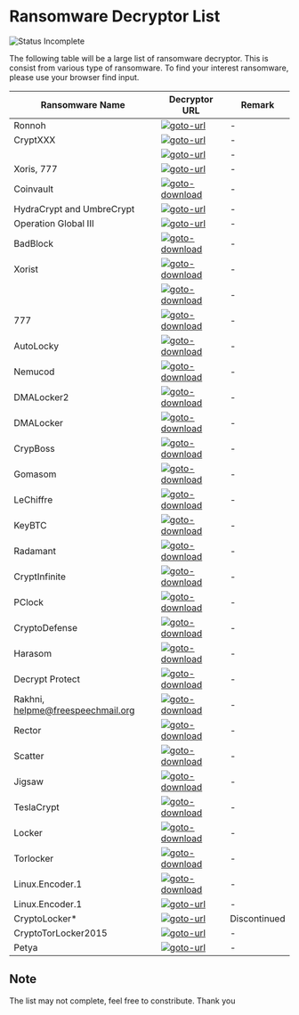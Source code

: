 # Ransomware Decryptor List

![Status Incomplete](https://img.shields.io/badge/Status-Incomplete-orange.svg)

The following table will be a large list of ransomware decryptor. This is consist from various type of ransomware. To find your interest ransomware, please use your browser find input.

| Ransomware Name | Decryptor URL | Remark |
| --------------- | ------------- | ------ |
| Ronnoh          | [![goto-url](https://img.shields.io/badge/Goto-URL-brightgreen.svg)](http://support.kaspersky.com/viruses/disinfection/8547?_ga=1.119880136.197632515.1463995280#block2) | - |
| CryptXXX        | [![goto-url](https://img.shields.io/badge/Goto-URL-brightgreen.svg)](http://www.bleepingcomputer.com/virus-removal/cryptxxx-ransomware-help-information#decrypt) | - |
|                 | [![goto-url](https://img.shields.io/badge/Goto-URL-brightgreen.svg)](https://noransom.kaspersky.com/) | - |
| Xoris, 777      | [![goto-url](https://img.shields.io/badge/Goto-URL-brightgreen.svg)](http://www.bleepingcomputer.com/news/security/emsisoft-releases-decryptors-for-the-xorist-and-777-ransomware/) | - |
| Coinvault       | [![goto-download](https://img.shields.io/badge/Goto-Download-green.svg)](https://noransom.kaspersky.com/static/CoinVaultDecryptor.zip) | - |
| HydraCrypt and UmbreCrypt | [![goto-url](https://img.shields.io/badge/Goto-URL-brightgreen.svg)](http://blog.emsisoft.com/2016/02/12/decrypter-for-hydracrypt-and-umbrecrypt-available/) | - |
| Operation Global III | [![goto-url](https://img.shields.io/badge/Goto-URL-brightgreen.svg)](http://www.bleepingcomputer.com/forums/t/559220/operation-global-iii-ransomware-not-only-encrypts-but-infects-your-data-as-well/) | - |
| BadBlock        | [![goto-download](https://img.shields.io/badge/Goto-Download-green.svg)](https://decrypter.emsisoft.com/download/badblock) | - |
| Xorist          | [![goto-download](https://img.shields.io/badge/Goto-Download-green.svg)](https://decrypter.emsisoft.com/download/xorist) | - |
|                 | [![goto-download](https://img.shields.io/badge/Goto-Download-green.svg)](http://media.kaspersky.com/utilities/VirusUtilities/EN/xoristdecryptor.zip) | - |
| 777             | [![goto-download](https://img.shields.io/badge/Goto-Download-green.svg)](https://decrypter.emsisoft.com/download/777) | - |
| AutoLocky       | [![goto-download](https://img.shields.io/badge/Goto-Download-green.svg)](https://decrypter.emsisoft.com/download/autolocky) | - |
| Nemucod         | [![goto-download](https://img.shields.io/badge/Goto-Download-green.svg)](https://decrypter.emsisoft.com/download/nemucod) | - |
| DMALocker2      | [![goto-download](https://img.shields.io/badge/Goto-Download-green.svg)](https://decrypter.emsisoft.com/download/dmalocker2) | - |
| DMALocker       | [![goto-download](https://img.shields.io/badge/Goto-Download-green.svg)](https://decrypter.emsisoft.com/download/dmalocker) | - |
| CrypBoss        | [![goto-download](https://img.shields.io/badge/Goto-Download-green.svg)](https://decrypter.emsisoft.com/download/crypboss) | - |
| Gomasom         | [![goto-download](https://img.shields.io/badge/Goto-Download-green.svg)](https://decrypter.emsisoft.com/download/gomasom) | - |
| LeChiffre       | [![goto-download](https://img.shields.io/badge/Goto-Download-green.svg)](https://decrypter.emsisoft.com/download/lechiffre) | - |
| KeyBTC          | [![goto-download](https://img.shields.io/badge/Goto-Download-green.svg)](https://decrypter.emsisoft.com/download/keybtc) | - |
| Radamant        | [![goto-download](https://img.shields.io/badge/Goto-Download-green.svg)](https://decrypter.emsisoft.com/download/radamant) | - |
| CryptInfinite   | [![goto-download](https://img.shields.io/badge/Goto-Download-green.svg)](https://decrypter.emsisoft.com/download/cryptinfinite) | - |
| PClock          | [![goto-download](https://img.shields.io/badge/Goto-Download-green.svg)](https://decrypter.emsisoft.com/download/pclock) | - |
| CryptoDefense   | [![goto-download](https://img.shields.io/badge/Goto-Download-green.svg)](https://decrypter.emsisoft.com/download/cryptodefense) | - |
| Harasom         | [![goto-download](https://img.shields.io/badge/Goto-Download-green.svg)](https://decrypter.emsisoft.com/download/harasom) | - |
| Decrypt Protect | [![goto-download](https://img.shields.io/badge/Goto-Download-green.svg)](http://tmp.emsisoft.com/fw/decrypt_mblblock.exe) | - |
| Rakhni, helpme@freespeechmail.org | [![goto-download](https://img.shields.io/badge/Goto-Download-green.svg)](http://media.kaspersky.com/utilities/VirusUtilities/EN/rakhnidecryptor.zip) | - |
| Rector          | [![goto-download](https://img.shields.io/badge/Goto-Download-green.svg)](http://media.kaspersky.com/utilities/VirusUtilities/EN/rectordecryptor.zip) | - |
| Scatter         | [![goto-download](https://img.shields.io/badge/Goto-Download-green.svg)](http://media.kaspersky.com/utilities/VirusUtilities/EN/ScatterDecryptor.zip) | - |
| Jigsaw          | [![goto-download](https://img.shields.io/badge/Goto-Download-green.svg)](https://download.bleepingcomputer.com/demonslay335/JigSawDecrypter.zip) | - |
| TeslaCrypt      | [![goto-download](https://img.shields.io/badge/Goto-Download-green.svg)](http://www.bleepingcomputer.com/news/security/teslacrypt-shuts-down-and-releases-master-decryption-key/) | - |
| Locker          | [![goto-download](https://img.shields.io/badge/Goto-Download-green.svg)](https://drive.google.com/file/d/0B6y1wjhVZ-WPVkttLVdIWXNodkk/view?usp=sharing) | - |
| Torlocker       | [![goto-download](https://img.shields.io/badge/Goto-Download-green.svg)](http://media.kaspersky.com/utilities/VirusUtilities/EN/ScraperDecryptor.zip) | - |
| Linux.Encoder.1 | [![goto-download](https://img.shields.io/badge/Goto-Download-green.svg)](http://labs.bitdefender.com/wp-content/plugins/download-monitor/download.php?id=Decrypter_0-1.3.zip) | - |
| Linux.Encoder.1  | [![goto-url](https://img.shields.io/badge/Goto-URL-brightgreen.svg)](https://github.com/eugenekolo/linux-ransomware-decrypter) | - |
| CryptoLocker*   | [![goto-url](https://img.shields.io/badge/Goto-URL-brightgreen.svg)](https://www.fireeye.com/blog/executive-perspective/2014/08/your-locker-of-information-for-cryptolocker-decryption.html) | Discontinued |
| CryptoTorLocker2015 | [![goto-url](https://img.shields.io/badge/Goto-URL-brightgreen.svg)](http://www.bleepingcomputer.com/news/security/help-recover-files-txt-ransomware-installed-by-targeted-terminal-services-attacks/) | - |
| Petya           | [![goto-url](https://img.shields.io/badge/Goto-URL-brightgreen.svg)](https://github.com/hasherezade/petya_recovery) | - |

## Note
The list may not complete, feel free to constribute. Thank you
